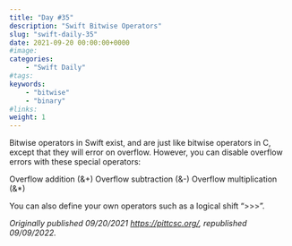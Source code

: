 ```yaml
---
title: "Day #35"
description: "Swift Bitwise Operators"
slug: "swift-daily-35"
date: 2021-09-20 00:00:00+0000
#image:
categories:
    - "Swift Daily"
#tags:
keywords:
    - "bitwise"
    - "binary"
#links:
weight: 1
---
```


Bitwise operators in Swift exist, and are just like bitwise operators in C, except that they will error on overflow. However, you can disable overflow errors with these special operators:

Overflow addition (&+) Overflow subtraction (&-) Overflow multiplication (&*)

You can also define your own operators such as a logical shift “\>\>\>”.

*Originally published 09/20/2021 https://pittcsc.org/, republished 09/09/2022.*
